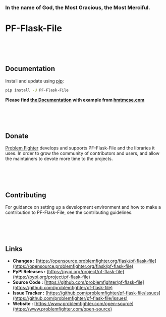 ### In the name of God, the Most Gracious, the Most Merciful.

# PF-Flask-File



<br/><br/><br/>
## Documentation
Install and update using [pip](https://pip.pypa.io/en/stable/getting-started/):
```bash
pip install -U PF-Flask-File
```

**Please find [the Documentation]() with example from [hmtmcse.com]()**


<br/><br/><br/>
## Donate
[Problem Fighter](https://www.problemfighter.com/) develops and supports PF-Flask-File and the libraries it uses. In order to grow
the community of contributors and users, and allow the maintainers to devote more time to the projects.


<br/><br/><br/>
## Contributing
For guidance on setting up a development environment and how to make a contribution to PF-Flask-File, see the contributing guidelines.


<br/><br/><br/>
## Links
* **Changes :** [https://opensource.problemfighter.org/flask/pf-flask-file](https://opensource.problemfighter.org/flask/pf-flask-file)
* **PyPI Releases :** [https://pypi.org/project/pf-flask-file](https://pypi.org/project/pf-flask-file)
* **Source Code :** [https://github.com/problemfighter/pf-flask-file](https://github.com/problemfighter/pf-flask-file)
* **Issue Tracker :** [https://github.com/problemfighter/pf-flask-file/issues](https://github.com/problemfighter/pf-flask-file/issues)
* **Website :** [https://www.problemfighter.com/open-source](https://www.problemfighter.com/open-source)
